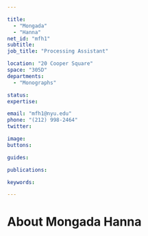```yaml
---

title:
  - "Mongada"
  - "Hanna"
net_id: "mfh1"
subtitle: 
job_title: "Processing Assistant"

location: "20 Cooper Square"
space: "305D"
departments:
  - "Monographs"

status: 
expertise:

email: "mfh1@nyu.edu"
phone: "(212) 998-2464"
twitter: 

image: 
buttons:

guides:

publications:

keywords:

---
```


# About Mongada Hanna


